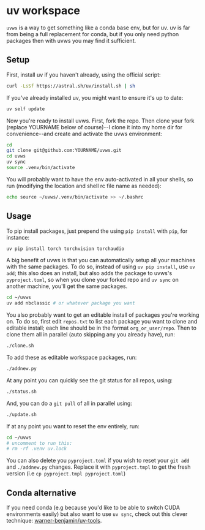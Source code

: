 # uv workspace

`uvws` is a way to get something like a conda base env, but for uv. uv is far from being a full replacement for conda, but if you only need python packages then with uvws you may find it sufficient.

## Setup

First, install uv if you haven't already, using the official script:

```bash
curl -LsSf https://astral.sh/uv/install.sh | sh
```

If you've already installed uv, you might want to ensure it's up to date:

```bash
uv self update
```

Now you're ready to install uvws. First, fork the repo. Then clone your fork (replace YOURNAME below of course)--I clone it into my home dir for convenience--and create and activate the uvws environment:

```bash
cd
git clone git@github.com:YOURNAME/uvws.git
cd uvws
uv sync
source .venv/bin/activate
```

You will probably want to have the env auto-activated in all your shells, so run (modifying the location and shell rc file name as needed):

```bash
echo source ~/uvws/.venv/bin/activate >> ~/.bashrc
```

## Usage

To pip install packages, just prepend the using `pip install` with `pip`, for instance:

```bash
uv pip install torch torchvision torchaudio
```

A big benefit of uvws is that you can automatically setup all your machines with the same packages. To do so, instead of using `uv pip install`, use `uv add`; this also does an install, but also adds the package to uvws's `pyproject.toml`, so when you clone your forked repo and `uv sync` on another machine, you'll get the same packages.

```bash
cd ~/uvws
uv add nbclassic # or whatever package you want
```

You also probably want to get an editable install of packages you're working on. To do so, first edit `repos.txt` to list each package you want to clone and editable install; each line should be in the format `org_or_user/repo`. Then to clone them all in parallel (auto skipping any you already have), run:
```bash
./clone.sh 
```

To add these as editable workspace packages, run:

```bash
./addnew.py 
```

At any point you can quickly see the git status for all repos, using:
```bash
./status.sh
```

And, you can do a `git pull` of all in parallel using:
```bash
./update.sh
```

If at any point you want to reset the env entirely, run:
```bash
cd ~/uvws
# uncomment to run this:
# rm -rf .venv uv.lock 
```

You can also delete you `pyproject.toml` if you wish to reset your `git add` and `./addnew.py` changes. Replace it with `pyproject.tmpl` to get the fresh version (i.e `cp pyproject.tmpl pyproject.toml`)

## Conda alternative

If you need conda (e.g because you'd like to be able to switch CUDA environments easily) but also want to use `uv sync`, check out this clever technique: [warner-benjamin/uv-tools](https://github.com/warner-benjamin/uv-tools).
